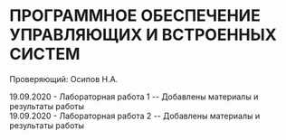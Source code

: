 # ПРОГРАММНОЕ ОБЕСПЕЧЕНИЕ УПРАВЛЯЮЩИХ И ВСТРОЕННЫХ СИСТЕМ
Проверяющий: Осипов Н.А.

19.09.2020 - Лабораторная работа 1 -- Добавлены материалы и результаты работы  
19.09.2020 - Лабораторная работа 2 -- Добавлены материалы и результаты работы
